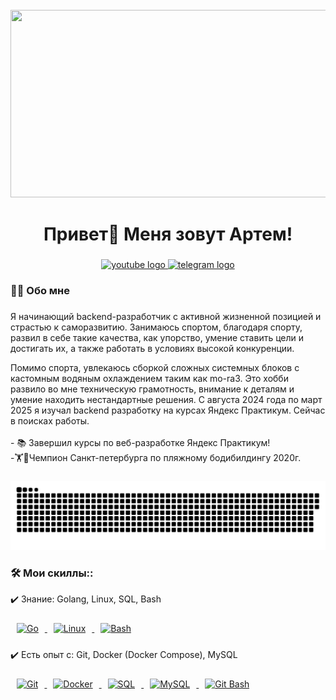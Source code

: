 <br clear="both">

<div align="center">
  <img height="300" width="600" src="https://user-images.githubusercontent.com/74038190/225813708-98b745f2-7d22-48cf-9150-083f1b00d6c9.gif"  />
</div>

###

<h1 align="center">Привет👋 Меня зовут Артем!</h1>

###

<div align="center">
  <a href="https://www.youtube.com/channel/UCgWavaU_HuuG1VEgIwp0sQw" target="_blank">
    <img src="https://img.shields.io/static/v1?message=Youtube&logo=youtube&label=&color=FF0000&logoColor=white&labelColor=&style=for-the-badge" height="25" alt="youtube logo"  />
  </a>
  <a href="https://t.me/I_Artem_Sergeevich_I" target="_blank">
    <img src="https://img.shields.io/static/v1?message=Telegram&logo=telegram&label=&color=2CA5E0&logoColor=white&labelColor=&style=for-the-badge" height="25" alt="telegram logo"  />
  </a>
</div>

###


<h3 align="left">👩‍💻  Обо мне</h3>

###

<p align="left">Я начинающий backend-разработчик с активной жизненной позицией и страстью к саморазвитию.
Занимаюсь спортом, благодаря спорту, развил в себе такие качества, как упорство, умение ставить цели и достигать их, а также работать в условиях высокой конкуренции.

Помимо спорта, увлекаюсь сборкой сложных системных блоков с кастомным водяным охлаждением таким как mo-ra3. Это хобби развило во мне техническую грамотность, внимание к деталям и умение находить нестандартные решения.
С августа 2024 года по март 2025 я изучал backend разработку на курсах Яндекс Практикум. Сейчас в поисках работы. <br><br>- 📚 Завершил курсы по веб-разработке Яндекс Практикум!<br> -🏋️🥇Чемпион Санкт-петербурга по пляжному бодибилдингу 2020г.</p>



###

<p align="center">
 <img width="600" src="assets/github-snake.svg" alt="snake"/>
</p>

###

<h3 align="left">🛠 Мои скиллы::</h3>

:heavy_check_mark: Знание: Golang, Linux, SQL, Bash
  
<a href="https://golang.org/" target="_blank"> <img style="margin: 10px" src="https://img.shields.io/badge/Go-00ADD8?style=flat&logo=go&logoColor=white" alt="Go" height="50" /> </a>
<a href="https://www.linux.org/" target="_blank"> <img style="margin: 10px" src="https://img.shields.io/badge/Linux-FCC624?style=flat&logo=linux&logoColor=black" alt="Linux" height="50" /> </a>
<a href="https://www.gnu.org/software/bash/" target="_blank"> <img style="margin: 10px" src="https://img.shields.io/badge/Bash-4EAA25?style=flat&logo=gnu-bash&logoColor=white" alt="Bash" height="50" /> </a>

  
:heavy_check_mark: Есть опыт с: Git, Docker (Docker Compose), MySQL
  
<a href="https://git-scm.com/" target="_blank"> <img style="margin: 10px" src="https://img.shields.io/badge/Git-F05032?style=flat&logo=git&logoColor=white" alt="Git" height="40" /> </a>
<a href="https://www.docker.com/" target="_blank"> <img style="margin: 10px" src="https://img.shields.io/badge/Docker-2496ED?style=flat&logo=docker&logoColor=white" alt="Docker" height="40" /> </a>
<a href="https://www.sql.org/" target="_blank"> <img style="margin: 10px" src="https://img.shields.io/badge/SQL-4479A1?style=flat&logo=postgresql&logoColor=white" alt="SQL" height="40" /> </a>
<a href="https://www.mysql.com/" target="_blank"> <img style="margin: 10px" src="https://img.shields.io/badge/MySQL-4479A1?style=flat&logo=mysql&logoColor=white" alt="MySQL" height="40" /> </a>
<a href="https://gitforwindows.org/" target="_blank"> <img style="margin: 10px" src="https://img.shields.io/badge/Git%20Bash-4EAA25?style=flat&logo=gnu-bash&logoColor=white" alt="Git Bash" height="40" /> </a>






